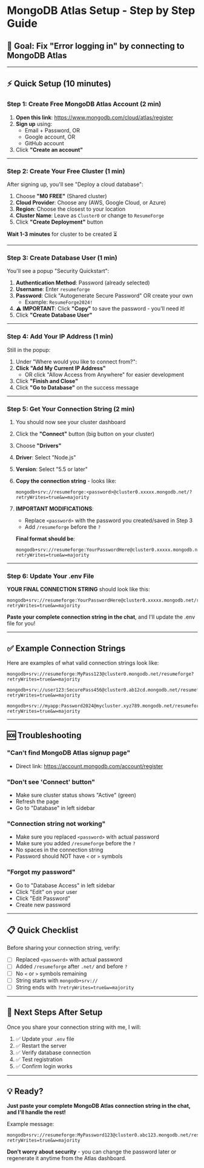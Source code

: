 # MongoDB Atlas Setup - Step by Step Guide

## 🎯 Goal: Fix "Error logging in" by connecting to MongoDB Atlas

---

## ⚡ Quick Setup (10 minutes)

### Step 1: Create Free MongoDB Atlas Account (2 min)

1. **Open this link**: https://www.mongodb.com/cloud/atlas/register
2. **Sign up** using:
   - Email + Password, OR
   - Google account, OR
   - GitHub account
3. Click **"Create an account"**

---

### Step 2: Create Your Free Cluster (1 min)

After signing up, you'll see "Deploy a cloud database":

1. Choose **"M0 FREE"** (Shared cluster)
2. **Cloud Provider**: Choose any (AWS, Google Cloud, or Azure)
3. **Region**: Choose the closest to your location
4. **Cluster Name**: Leave as `Cluster0` or change to `ResumeForge`
5. Click **"Create Deployment"** button

**Wait 1-3 minutes** for cluster to be created ⏳

---

### Step 3: Create Database User (1 min)

You'll see a popup "Security Quickstart":

1. **Authentication Method**: Password (already selected)
2. **Username**: Enter `resumeforge`
3. **Password**: Click "Autogenerate Secure Password" OR create your own
   - Example: `ResumeForge2024!`
4. **⚠️ IMPORTANT**: Click **"Copy"** to save the password - you'll need it!
5. Click **"Create Database User"**

---

### Step 4: Add Your IP Address (1 min)

Still in the popup:

1. Under "Where would you like to connect from?":
2. **Click "Add My Current IP Address"**
   - OR click "Allow Access from Anywhere" for easier development
3. Click **"Finish and Close"**
4. Click **"Go to Database"** on the success message

---

### Step 5: Get Your Connection String (2 min)

1. You should now see your cluster dashboard
2. Click the **"Connect"** button (big button on your cluster)
3. Choose **"Drivers"**
4. **Driver**: Select "Node.js"
5. **Version**: Select "5.5 or later"
6. **Copy the connection string** - looks like:
   ```
   mongodb+srv://resumeforge:<password>@cluster0.xxxxx.mongodb.net/?retryWrites=true&w=majority
   ```

7. **IMPORTANT MODIFICATIONS**:
   - Replace `<password>` with the password you created/saved in Step 3
   - Add `/resumeforge` before the `?`
   
   **Final format should be**:
   ```
   mongodb+srv://resumeforge:YourPasswordHere@cluster0.xxxxx.mongodb.net/resumeforge?retryWrites=true&w=majority
   ```

---

### Step 6: Update Your .env File

**YOUR FINAL CONNECTION STRING** should look like this:

```
mongodb+srv://resumeforge:YourPasswordHere@cluster0.xxxxx.mongodb.net/resumeforge?retryWrites=true&w=majority
```

**Paste your complete connection string in the chat**, and I'll update the .env file for you!

---

## ✅ Example Connection Strings

Here are examples of what valid connection strings look like:

```
mongodb+srv://resumeforge:MyPass123@cluster0.mongodb.net/resumeforge?retryWrites=true&w=majority

mongodb+srv://user123:SecurePass456@cluster0.ab12cd.mongodb.net/resumeforge?retryWrites=true&w=majority

mongodb+srv://myapp:Password2024@mycluster.xyz789.mongodb.net/resumeforge?retryWrites=true&w=majority
```

---

## 🆘 Troubleshooting

### "Can't find MongoDB Atlas signup page"
- Direct link: https://account.mongodb.com/account/register

### "Don't see 'Connect' button"
- Make sure cluster status shows "Active" (green)
- Refresh the page
- Go to "Database" in left sidebar

### "Connection string not working"
- Make sure you replaced `<password>` with actual password
- Make sure you added `/resumeforge` before the `?`
- No spaces in the connection string
- Password should NOT have `<` or `>` symbols

### "Forgot my password"
- Go to "Database Access" in left sidebar
- Click "Edit" on your user
- Click "Edit Password"
- Create new password

---

## 📋 Quick Checklist

Before sharing your connection string, verify:

- [ ] Replaced `<password>` with actual password
- [ ] Added `/resumeforge` after `.net/` and before `?`
- [ ] No `<` or `>` symbols remaining
- [ ] String starts with `mongodb+srv://`
- [ ] String ends with `?retryWrites=true&w=majority`

---

## 🎯 Next Steps After Setup

Once you share your connection string with me, I will:

1. ✅ Update your `.env` file
2. ✅ Restart the server
3. ✅ Verify database connection
4. ✅ Test registration
5. ✅ Confirm login works

---

## 💡 Ready?

**Just paste your complete MongoDB Atlas connection string in the chat, and I'll handle the rest!**

Example message:
```
mongodb+srv://resumeforge:MyPassword123@cluster0.abc123.mongodb.net/resumeforge?retryWrites=true&w=majority
```

**Don't worry about security** - you can change the password later or regenerate it anytime from the Atlas dashboard.

